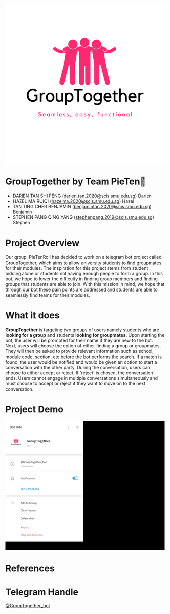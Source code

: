 <p align="center">
  <img src='images/GroupTogether.png'>
</p>

# GroupTogether by Team PieTen🥧
* DARIEN TAN SHI FENG (darien.tan.2020@scis.smu.edu.sg)
  Darien
* HAZEL MA RUIQI (hazelma.2020@scis.smu.edu.sg) 
  Hazel
* TAN TING CHER BENJAMIN (benjamintan.2020@scis.smu.edu.sg)
  Benjamin
* STEPHEN PANG QING YANG (stephenpang.2019@scis.smu.edu.sg)
Stephen
# Project Overview
Our group, PieTenRoll has decided to work on a telegram bot project called GroupTogether, which aims to allow university students to find groupmates for their modules. The inspiration for this project stems from student bidding alone or students not having enough people to form a group. In this bot, we hope to lower the difficulty in finding group members and finding groups that students are able to join. With this mission in mind, we hope that through our bot these pain points are addressed and students are able to seamlessly find teams for their modules.
# What it does
**GroupTogether** is targeting two groups of users namely students who are **looking for a group** and students **looking for groupmates**. Upon starting the bot, the user will be prompted for their name if they are new to the bot. Next, users will choose the option of either finding a group or groupmates. They will then be asked to provide relevant information such as school, module code, section, etc before the bot performs the search. If a match is found, the user would be notified and would be given an option to start a conversation with the other party. During the conversation, users can choose to either accept or reject. If  'reject' is chosen, the conversation ends. Users cannot engage in multiple conversations simultaneously and must choose to accept or reject if they want to move on to the next conversation. 
# Project Demo
![Demo of telebot](images/demo/demo.gif)
# References
# Telegram Handle
[@GroupTogether_bot](https://t.me/GroupTogether_bot)